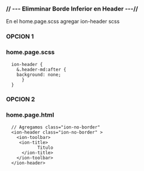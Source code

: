 ### // --- Elimminar Borde Inferior en Header ---//

  En el home.page.scss agregar ion-header scss

### OPCION 1

### home.page.scss

      ion-header {
        &.header-md:after {
        background: none;
          }
      }


### OPCION 2 

### home.page.html 
      // Agregamos class="ion-no-border"
      <ion-header class="ion-no-border" >
        <ion-toolbar>
         <ion-title>
                Titulo
          </ion-title>
        </ion-toolbar>
      </ion-header>
